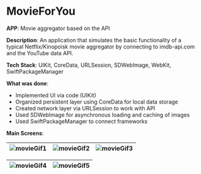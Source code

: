 # MovieForYou

**APP**: Movie aggregator based on the API

**Description**: An application that simulates the basic functionality of a typical Netflix/Kinopoisk movie aggregator by connecting to imdb-api.com and the YouTube data API.

**Tech Stack**: UIKit, CoreData, URLSession, SDWebImage, WebKit, SwiftPackageManager

**What was done**:

- Implemented UI via code (UIKit)
- Organized persistent layer using CoreData for local data storage
- Created network layer via URLSession to work with API
- Used SDWebImage for asynchronous loading and caching of images
- Used SwiftPackageManager to connect frameworks

**Main Screens**:

| ![movieGif1](https://user-images.githubusercontent.com/58105647/233350114-73e96b13-29d8-40e5-bdc4-8de32ba939fa.gif) | ![movieGif2](https://user-images.githubusercontent.com/58105647/233350125-e009ef5e-8ae8-441e-947c-5b16547d5f64.gif) | ![movieGif3](https://user-images.githubusercontent.com/58105647/233350129-32816e0c-2561-487e-ac3e-dc48178cf5a7.gif) |
| ------------- | ------------- | ------------- |

| ![movieGif4](https://user-images.githubusercontent.com/58105647/233350134-021e79b5-d3c7-4454-b13a-5e3bb9f0919d.gif) | ![movieGif5](https://user-images.githubusercontent.com/58105647/233350143-53fa3c5f-13e9-4dab-aafe-b471fc202d4d.gif) |
| ------------- | ------------- |








